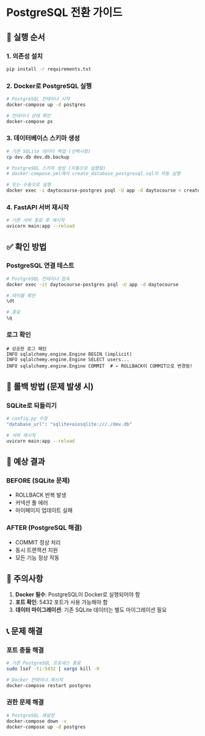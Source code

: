 # PostgreSQL 전환 가이드

## 🚀 실행 순서

### 1. 의존성 설치
```bash
pip install -r requirements.txt
```

### 2. Docker로 PostgreSQL 실행
```bash
# PostgreSQL 컨테이너 시작
docker-compose up -d postgres

# 컨테이너 상태 확인
docker-compose ps
```

### 3. 데이터베이스 스키마 생성
```bash
# 기존 SQLite 데이터 백업 (선택사항)
cp dev.db dev.db.backup

# PostgreSQL 스키마 생성 (자동으로 실행됨)
# docker-compose.yml에서 create_database_postgresql.sql이 자동 실행

# 또는 수동으로 실행
docker exec -i daytocourse-postgres psql -U app -d daytocourse < create_database_postgresql.sql
```

### 4. FastAPI 서버 재시작
```bash
# 기존 서버 종료 후 재시작
uvicorn main:app --reload
```

## ✅ 확인 방법

### PostgreSQL 연결 테스트
```bash
# PostgreSQL 컨테이너 접속
docker exec -it daytocourse-postgres psql -U app -d daytocourse

# 테이블 확인
\dt

# 종료
\q
```

### 로그 확인
```
# 성공한 로그 패턴
INFO sqlalchemy.engine.Engine BEGIN (implicit)
INFO sqlalchemy.engine.Engine SELECT users...
INFO sqlalchemy.engine.Engine COMMIT  # ← ROLLBACK이 COMMIT으로 변경됨!
```

## 🔄 롤백 방법 (문제 발생 시)

### SQLite로 되돌리기
```bash
# config.py 수정
"database_url": "sqlite+aiosqlite:///./dev.db"

# 서버 재시작
uvicorn main:app --reload
```

## 🎯 예상 결과

### BEFORE (SQLite 문제)
- ROLLBACK 반복 발생
- 커넥션 풀 에러
- 마이페이지 업데이트 실패

### AFTER (PostgreSQL 해결)
- COMMIT 정상 처리
- 동시 트랜잭션 지원
- 모든 기능 정상 작동

## 🚨 주의사항

1. **Docker 필수**: PostgreSQL이 Docker로 실행되어야 함
2. **포트 확인**: 5432 포트가 사용 가능해야 함
3. **데이터 마이그레이션**: 기존 SQLite 데이터는 별도 마이그레이션 필요

## 📞 문제 해결

### 포트 충돌 해결
```bash
# 기존 PostgreSQL 프로세스 종료
sudo lsof -ti:5432 | xargs kill -9

# Docker 컨테이너 재시작
docker-compose restart postgres
```

### 권한 문제 해결
```bash
# PostgreSQL 재설정
docker-compose down -v
docker-compose up -d postgres
```